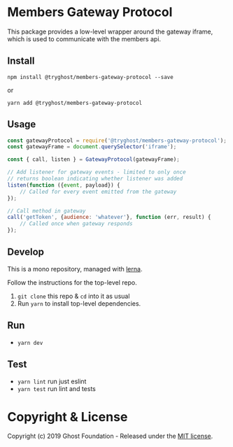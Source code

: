 # Members Gateway Protocol

This package provides a low-level wrapper around the gateway iframe, which is used to communicate with the members api.

## Install

`npm install @tryghost/members-gateway-protocol --save`

or

`yarn add @tryghost/members-gateway-protocol`


## Usage

```js
const gatewayProtocol = require('@tryghost/members-gateway-protocol');
const gatewayFrame = document.querySelector('iframe');

const { call, listen } = GatewayProtocol(gatewayFrame);

// Add listener for gateway events - limited to only once
// returns boolean indicating whether listener was added
listen(function ({event, payload}) {
    // Called for every event emitted from the gateway     
});

// Call method in gateway
call('getToken', {audience: 'whatever'}, function (err, result) {
    // Called once when gateway responds
});
```

## Develop

This is a mono repository, managed with [lerna](https://lernajs.io/).

Follow the instructions for the top-level repo.
1. `git clone` this repo & `cd` into it as usual
2. Run `yarn` to install top-level dependencies.


## Run

- `yarn dev`


## Test

- `yarn lint` run just eslint
- `yarn test` run lint and tests




# Copyright & License

Copyright (c) 2019 Ghost Foundation - Released under the [MIT license](LICENSE).
